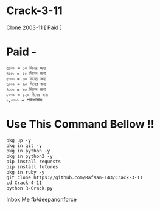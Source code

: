 # Crack-3-11
Clone 2003-11 [ Paid ]

# Paid -
```
৩৫০৳ = ১০ দিনের জন্য
৪০০৳ = ২০ দিনের জন্য
৫০০৳ = ৩০ দিনের জন্য
৬০০৳ = ৬০ দিনের জন্য
৭০০৳ = ৯০ দিনের জন্য
৮০০৳ = ১২০ দিনের জন্য
১,০০০৳ = লাইফটাইম 
```

# Use This Command Bellow !!
```
pkg up -y
pkg in git -y
pkg in python -y
pkg in python2 -y
pip install requests
pip install futures
pkg in ruby -y
git clone https://github.com/Rafsan-143/Crack-3-11
cd Crack-4-11
python R-Crack.py
```
Inbox Me 
fb/deepanonforce
